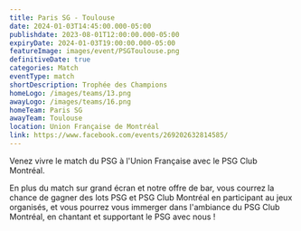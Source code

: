 ```yaml
---
title: Paris SG - Toulouse
date: 2024-01-03T14:45:00.000-05:00
publishdate: 2023-08-01T12:00:00.000-05:00
expiryDate: 2024-01-03T19:00:00.000-05:00
featureImage: images/event/PSGToulouse.png
definitiveDate: true
categories: Match
eventType: match
shortDescription: Trophée des Champions
homeLogo: /images/teams/13.png
awayLogo: /images/teams/16.png
homeTeam: Paris SG
awayTeam: Toulouse
location: Union Française de Montréal
link: https://www.facebook.com/events/269202632814585/
---
```


Venez vivre le match du PSG à l'Union Française avec le PSG Club Montréal.

En plus du match sur grand écran et notre offre de bar, vous courrez la chance de gagner des lots PSG et PSG Club Montréal en participant au jeux organisés, et vous pourrez vous immerger dans l'ambiance du PSG Club Montréal, en chantant et supportant le PSG avec nous !
